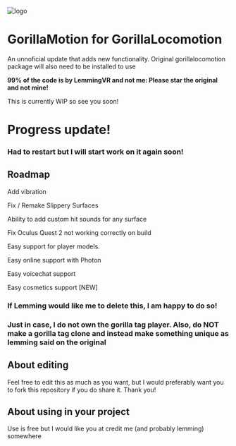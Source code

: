 ![logo](https://github.com/TheScruffyKat/GorillaMotion/blob/main/gorillaMotion.png?raw=true)

# GorillaMotion for GorillaLocomotion
An unnoficial update that adds new functionality. Original gorillalocomotion package will also need to be installed to use

**99% of the code is by LemmingVR and not me: Please star the original and not mine!**

This is currently WIP so see you soon!

# Progress update!
### Had to restart but I will start work on it again soon!

## Roadmap

Add vibration

Fix / Remake Slippery Surfaces

Ability to add custom hit sounds for any surface

Fix Oculus Quest 2 not working correctly on build

Easy support for player models.

Easy online support with Photon

Easy voicechat support

Easy cosmetics support [NEW]



### **If Lemming would like me to delete this, I am happy to do so!**
### Just in case, I do not own the gorilla tag player. Also, do NOT make a gorilla tag clone and instead make something unique as lemming said on the original

## About editing
Feel free to edit this as much as you want, but I would preferably want you to fork this repository if you do share it. Thank you!

## About using in your project
Use is free but I would like you at credit me (and probably lemming) somewhere
